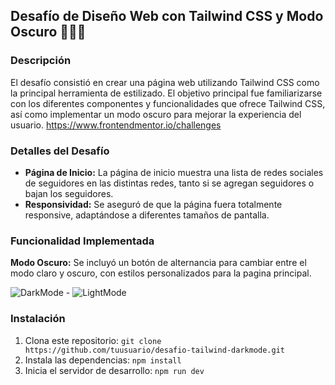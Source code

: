  ## Desafío de Diseño Web con Tailwind CSS y Modo Oscuro 🛜👨‍💻

### Descripción

El desafío consistió en crear una página web utilizando Tailwind CSS como la principal herramienta de estilizado. El objetivo principal fue familiarizarse con los diferentes componentes y funcionalidades que ofrece Tailwind CSS, así como implementar un modo oscuro para mejorar la experiencia del usuario.
https://www.frontendmentor.io/challenges 

### Detalles del Desafío
- **Página de Inicio:** La página de inicio muestra una lista de redes sociales de seguidores en las distintas redes, tanto si se agregan seguidores o bajan los seguidores.
- **Responsividad:** Se aseguró de que la página fuera totalmente responsive, adaptándose a diferentes tamaños de pantalla.

### Funcionalidad Implementada
**Modo Oscuro:** Se incluyó un botón de alternancia para cambiar entre el modo claro y oscuro, con estilos personalizados para la  pagina principal.

![DarkMode](/Reto-dashboard/src/assets/images/dark-mode.png) - ![LightMode](/Reto-dashboard/src/assets/images/light-mode.png)

### Instalación

1. Clona este repositorio: `git clone https://github.com/tuusuario/desafio-tailwind-darkmode.git`
2. Instala las dependencias: `npm install`
3. Inicia el servidor de desarrollo: `npm run dev`
